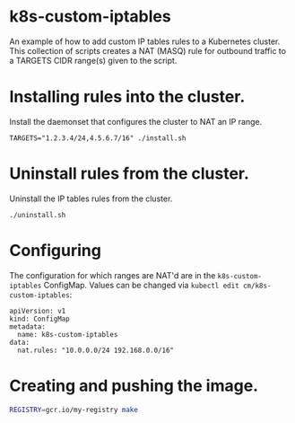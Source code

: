# k8s-custom-iptables

An example of how to add custom IP tables rules to a Kubernetes cluster.
This collection of scripts creates a NAT (MASQ) rule for outbound traffic
to a TARGETS CIDR range(s) given to the script.

# Installing rules into the cluster.

Install the daemonset that configures the cluster to NAT an IP range.

```
TARGETS="1.2.3.4/24,4.5.6.7/16" ./install.sh
```

# Uninstall rules from the cluster.

Uninstall the IP tables rules from the cluster.

```
./uninstall.sh
```

# Configuring
The configuration for which ranges are NAT'd are in the `k8s-custom-iptables` ConfigMap.
Values can be changed via `kubectl edit cm/k8s-custom-iptables`:

```
apiVersion: v1
kind: ConfigMap
metadata:
  name: k8s-custom-iptables
data:
  nat.rules: "10.0.0.0/24 192.168.0.0/16"
```

# Creating and pushing the image.

```sh
REGISTRY=gcr.io/my-registry make
```
